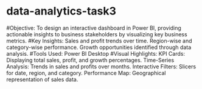# data-analytics-task3
#Objective:
To design an interactive dashboard in Power BI, providing actionable insights to business stakeholders by visualizing key business metrics.
#Key Insights:
Sales and profit trends over time.
Region-wise and category-wise performance.
Growth opportunities identified through data analysis.
#Tools Used:
Power BI Desktop
#Visual Highlights:
KPI Cards: Displaying total sales, profit, and growth percentages.
Time-Series Analysis: Trends in sales and profits over months.
Interactive Filters: Slicers for date, region, and category.
Performance Map: Geographical representation of sales data.
